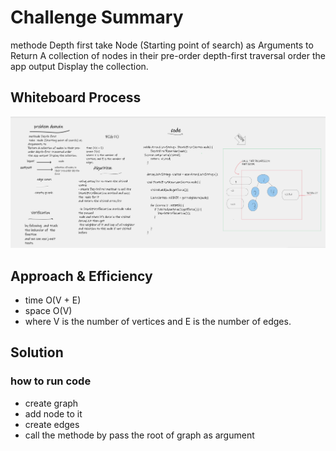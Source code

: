 # Challenge Summary
 methode Depth first
 take  Node (Starting point of search) as  Arguments to
Return A collection of nodes in their pre-order depth-first traversal order
the app output Display the collection.

## Whiteboard Process
![w](DFS.png)

## Approach & Efficiency
- time O(V + E)
- space O(V)
- where V is the number of vertices and E is the number of edges.
## Solution
### how to run code 
- create graph
- add node to it
- create edges
- call the methode by pass the root of graph as argument

